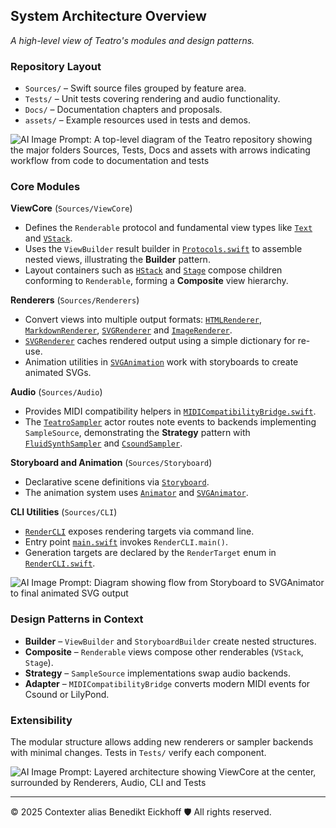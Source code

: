 ## System Architecture Overview
_A high-level view of Teatro's modules and design patterns._

### Repository Layout
- `Sources/` – Swift source files grouped by feature area.
- `Tests/` – Unit tests covering rendering and audio functionality.
- `Docs/` – Documentation chapters and proposals.
- `assets/` – Example resources used in tests and demos.

![AI Image Prompt: A top-level diagram of the Teatro repository showing the major folders Sources, Tests, Docs and assets with arrows indicating workflow from code to documentation and tests](architecture-overview.png)

### Core Modules
**ViewCore** (`Sources/ViewCore`)
- Defines the `Renderable` protocol and fundamental view types like [`Text`](../Sources/ViewCore/Text.swift) and [`VStack`](../Sources/ViewCore/VStack.swift).
- Uses the `ViewBuilder` result builder in [`Protocols.swift`](../Sources/ViewCore/Protocols.swift) to assemble nested views, illustrating the **Builder** pattern.
- Layout containers such as [`HStack`](../Sources/ViewCore/HStack.swift) and [`Stage`](../Sources/ViewCore/Stage.swift) compose children conforming to `Renderable`, forming a **Composite** view hierarchy.

**Renderers** (`Sources/Renderers`)
- Convert views into multiple output formats: [`HTMLRenderer`](../Sources/Renderers/HTMLRenderer.swift), [`MarkdownRenderer`](../Sources/Renderers/MarkdownRenderer.swift), [`SVGRenderer`](../Sources/Renderers/SVGRenderer.swift) and [`ImageRenderer`](../Sources/Renderers/ImageRenderer.swift).
- [`SVGRenderer`](../Sources/Renderers/SVGRenderer.swift) caches rendered output using a simple dictionary for re-use.
- Animation utilities in [`SVGAnimation`](../Sources/Renderers/SVGAnimation) work with storyboards to create animated SVGs.

**Audio** (`Sources/Audio`)
- Provides MIDI compatibility helpers in [`MIDICompatibilityBridge.swift`](../Sources/Audio/MIDICompatibilityBridge.swift).
- The [`TeatroSampler`](../Sources/Audio/TeatroSampler.swift) actor routes note events to backends implementing `SampleSource`, demonstrating the **Strategy** pattern with [`FluidSynthSampler`](../Sources/Audio/Samplers/FluidSynthSampler.swift) and [`CsoundSampler`](../Sources/Audio/Samplers/CsoundSampler.swift).

**Storyboard and Animation** (`Sources/Storyboard`)
- Declarative scene definitions via [`Storyboard`](../Sources/Storyboard/Storyboard.swift).
- The animation system uses [`Animator`](../Sources/Animation/Animator.swift) and [`SVGAnimator`](../Sources/Renderers/SVGAnimation/SVGAnimator.swift).

**CLI Utilities** (`Sources/CLI`)
- [`RenderCLI`](../Sources/CLI/RenderCLI.swift) exposes rendering targets via command line.
- Entry point [`main.swift`](../Sources/CLI/main.swift) invokes `RenderCLI.main()`.
- Generation targets are declared by the `RenderTarget` enum in [`RenderCLI.swift`](../Sources/CLI/RenderCLI.swift).

![AI Image Prompt: Diagram showing flow from Storyboard to SVGAnimator to final animated SVG output](storyboard-flow.png)

### Design Patterns in Context
- **Builder** – `ViewBuilder` and `StoryboardBuilder` create nested structures.
- **Composite** – `Renderable` views compose other renderables (`VStack`, `Stage`).
- **Strategy** – `SampleSource` implementations swap audio backends.
- **Adapter** – `MIDICompatibilityBridge` converts modern MIDI events for Csound or LilyPond.

### Extensibility
The modular structure allows adding new renderers or sampler backends with minimal changes. Tests in `Tests/` verify each component.

![AI Image Prompt: Layered architecture showing ViewCore at the center, surrounded by Renderers, Audio, CLI and Tests](layered-architecture.png)

---
© 2025 Contexter alias Benedikt Eickhoff 🛡️ All rights reserved.
